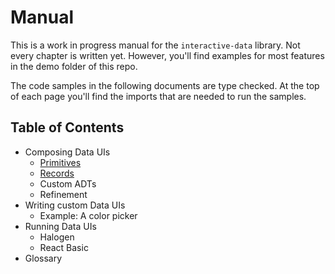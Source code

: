 <!-- START hide -->

<!-- END hide -->

# Manual

This is a work in progress manual for the `interactive-data` library.
Not every chapter is written yet.
However, you'll find examples for most features in the demo folder of this repo.

The code samples in the following documents are type checked.
At the top of each page you'll find the imports that are needed to run the samples.

## Table of Contents

- Composing Data UIs
  - [Primitives](Manual/Ch01ComposingDataUIs/Ch01Primitives.md)
  - [Records](Manual/Ch01ComposingDataUIs/Ch02Records.md)
  - Custom ADTs
  - Refinement
- Writing custom Data UIs
  - Example: A color picker
- Running Data UIs
  - Halogen
  - React Basic
- Glossary

